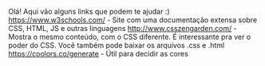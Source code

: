 Olá! Aqui vão alguns links que podem te ajudar :)
https://www.w3schools.com/ - Site com uma documentação extensa sobre CSS, HTML, JS e outras linguagens
http://www.csszengarden.com/ - Mostra o mesmo conteúdo, com o CSS diferente. É interessante pra ver o poder do CSS. Você também pode baixar os arquivos .css e .html
https://coolors.co/generate - Útil para decidir as cores

